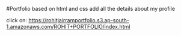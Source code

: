 #Portfolio based on html and css add all the details about my profile 

click on: https://rohitjairramportfolio.s3.ap-south-1.amazonaws.com/ROHIT+PORTFOLIO/index.html
